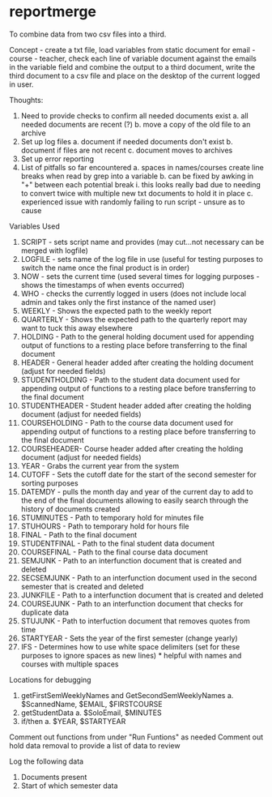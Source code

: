 # reportmerge
To combine data from two csv files into a third.

Concept - create a txt file, load variables from static document for email - course - teacher, check each line of variable document against the emails in the variable field and combine the output to a third document, write the third document to a csv file and place on the desktop of the current logged in user.

Thoughts: 
1. Need to provide checks to confirm all needed documents exist
  a. all needed documents are recent (?)
  b. move a copy of the old file to an archive
2. Set up log files
  a. document if needed documents don't exist
  b. document if files are not recent
  c. document moves to archives
3. Set up error reporting
4. List of pitfalls so far encountered
  a. spaces in names/courses create line breaks when read by grep into a variable
  b. can be fixed by awking in "+" between each potential break
    i. this looks really bad due to needing to convert twice with multiple new txt documents to hold it in place
  c. experienced issue with randomly failing to run script - unsure as to cause
  
Variables Used
1. SCRIPT - sets script name and provides (may cut...not necessary can be merged with logfile)
2. LOGFILE - sets name of the log file in use (useful for testing purposes to switch the name once the final product is in order)
3. NOW - sets the current time (used several times for logging purposes - shows the timestamps of when events occurred)
4. WHO - checks the currently logged in users (does not include local admin and takes only the first instance of the named user)
5. WEEKLY - Shows the expected path to the weekly report
6. QUARTERLY - Shows the expected path to the quarterly report may want to tuck this away elsewhere
7. HOLDING - Path to the general holding document used for appending output of functions to a resting place before transferring to the final document
8. HEADER - General header added after creating the holding document (adjust for needed fields)
9. STUDENTHOLDING - Path to the student data document used for appending output of functions to a resting place before transferring to the final document
10. STUDENTHEADER - Student header added after creating the holding document (adjust for needed fields)
11. COURSEHOLDING - Path to the course data document used for appending output of functions to a resting place before transferring to the final document
12. COURSEHEADER- Course header added after creating the holding document (adjust for needed fields)
13. YEAR - Grabs the current year from the system
14. CUTOFF - Sets the cutoff date for the start of the second semester for sorting purposes
15. DATEMDY - pulls the month day and year of the current day to add to the end of the final documents allowing to easily search through the history of documents created
16. STUMINUTES - Path to temporary hold for minutes file
17. STUHOURS - Path to temporary hold for hours file
18. FINAL - Path to the final document
19. STUDENTFINAL - Path to the final student data document
20. COURSEFINAL - Path to the final course data document
21. SEMJUNK - Path to an interfunction document that is created and deleted
22. SECSEMJUNK - Path to an interfunction document used in the second semester that is created and deleted
23. JUNKFILE - Path to a interfunction document that is created and deleted
24. COURSEJUNK - Path to an interfunction document that checks for duplicate data
25. STUJUNK - Path to interfuction document that removes quotes from time
26. STARTYEAR - Sets the year of the first semester (change yearly)
27. IFS - Determines how to use white space delimiters (set for these purposes to ignore spaces as new lines) * helpful with names and courses with multiple spaces

Locations for debugging
1. getFirstSemWeeklyNames and GetSecondSemWeeklyNames
  a. $ScannedName, $EMAIL, $FIRSTCOURSE
2. getStudentData
  a. $SoloEmail, $MINUTES
3. if/then
  a. $YEAR, $STARTYEAR
  
Comment out functions from under "Run Funtions" as needed
Comment out hold data removal to provide a list of data to review

Log the following data
1. Documents present
2. Start of which semester data
